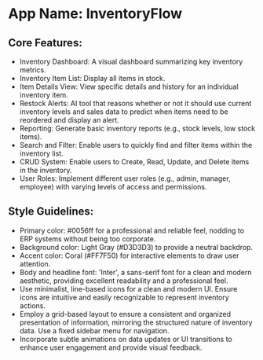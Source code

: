 # **App Name**: InventoryFlow

## Core Features:

- Inventory Dashboard: A visual dashboard summarizing key inventory metrics.
- Inventory Item List: Display all items in stock.
- Item Details View: View specific details and history for an individual inventory item.
- Restock Alerts: AI tool that reasons whether or not it should use current inventory levels and sales data to predict when items need to be reordered and display an alert.
- Reporting: Generate basic inventory reports (e.g., stock levels, low stock items).
- Search and Filter: Enable users to quickly find and filter items within the inventory list.
- CRUD System: Enable users to Create, Read, Update, and Delete items in the inventory.
- User Roles: Implement different user roles (e.g., admin, manager, employee) with varying levels of access and permissions.

## Style Guidelines:

- Primary color: #0056ff for a professional and reliable feel, nodding to ERP systems without being too corporate.
- Background color: Light Gray (#D3D3D3) to provide a neutral backdrop.
- Accent color: Coral (#FF7F50) for interactive elements to draw user attention.
- Body and headline font: 'Inter', a sans-serif font for a clean and modern aesthetic, providing excellent readability and a professional feel.
- Use minimalist, line-based icons for a clean and modern UI. Ensure icons are intuitive and easily recognizable to represent inventory actions.
- Employ a grid-based layout to ensure a consistent and organized presentation of information, mirroring the structured nature of inventory data. Use a fixed sidebar menu for navigation.
- Incorporate subtle animations on data updates or UI transitions to enhance user engagement and provide visual feedback.